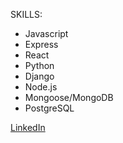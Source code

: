 SKILLS:
- Javascript
- Express
- React
- Python
- Django
- Node.js
- Mongoose/MongoDB
- PostgreSQL


<a href="https://www.linkedin.com/in/christopher-kildunne/" target="_blank">LinkedIn</a>
